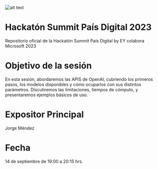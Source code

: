 ![alt text](https://summit.paisdigital.org/wp-content/uploads/2023/08/hackaton-bnr.jpg)
# Hackatón Summit País Digital 2023
Repositorio oficial de la Hackatón Summit País Digital by EY colabora Microsoft 2023

# Objetivo de la sesión
En esta sesión, abordaremos las APIS de OpenAI, cubriendo los primeros pasos, los modelos disponibles y cómo ocuparlos con sus distintos parámetros. Discutiremos las limitaciones, tiempos de cómputo, y presentaremos ejemplos básicos de uso.

# Expositor Principal
Jorge Méndez


# Fecha
14 de septiembre de 19:00 a 20:15 hrs.
